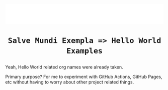 <h1 align="center">
    <img src="https://raw.githubusercontent.com/salve-mundi-exempla/.github/main/images/banner.svg" alt="Salve Mundi Exempla => Hello World Examples" />

    Salve Mundi Exempla => Hello World Examples
</h1>

</hr>

Yeah, Hello World related org names were already taken.

Primary purpose? For me to experiment with GitHub Actions, GitHub Pages, etc without having to worry about other project related things.
